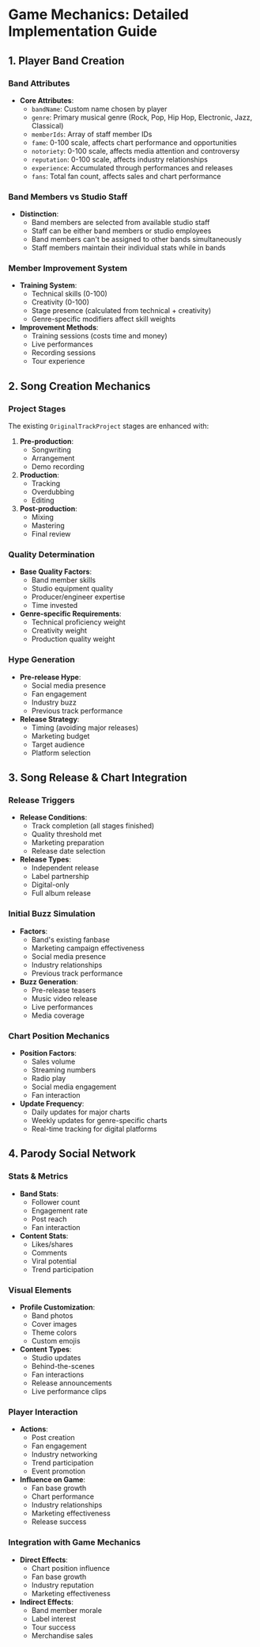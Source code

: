 # Game Mechanics: Detailed Implementation Guide

## 1. Player Band Creation

### Band Attributes
- **Core Attributes**:
  - `bandName`: Custom name chosen by player
  - `genre`: Primary musical genre (Rock, Pop, Hip Hop, Electronic, Jazz, Classical)
  - `memberIds`: Array of staff member IDs
  - `fame`: 0-100 scale, affects chart performance and opportunities
  - `notoriety`: 0-100 scale, affects media attention and controversy
  - `reputation`: 0-100 scale, affects industry relationships
  - `experience`: Accumulated through performances and releases
  - `fans`: Total fan count, affects sales and chart performance

### Band Members vs Studio Staff
- **Distinction**:
  - Band members are selected from available studio staff
  - Staff can be either band members or studio employees
  - Band members can't be assigned to other bands simultaneously
  - Staff members maintain their individual stats while in bands

### Member Improvement System
- **Training System**:
  - Technical skills (0-100)
  - Creativity (0-100)
  - Stage presence (calculated from technical + creativity)
  - Genre-specific modifiers affect skill weights
- **Improvement Methods**:
  - Training sessions (costs time and money)
  - Live performances
  - Recording sessions
  - Tour experience

## 2. Song Creation Mechanics

### Project Stages
The existing `OriginalTrackProject` stages are enhanced with:

1. **Pre-production**:
   - Songwriting
   - Arrangement
   - Demo recording
2. **Production**:
   - Tracking
   - Overdubbing
   - Editing
3. **Post-production**:
   - Mixing
   - Mastering
   - Final review

### Quality Determination
- **Base Quality Factors**:
  - Band member skills
  - Studio equipment quality
  - Producer/engineer expertise
  - Time invested
- **Genre-specific Requirements**:
  - Technical proficiency weight
  - Creativity weight
  - Production quality weight

### Hype Generation
- **Pre-release Hype**:
  - Social media presence
  - Fan engagement
  - Industry buzz
  - Previous track performance
- **Release Strategy**:
  - Timing (avoiding major releases)
  - Marketing budget
  - Target audience
  - Platform selection

## 3. Song Release & Chart Integration

### Release Triggers
- **Release Conditions**:
  - Track completion (all stages finished)
  - Quality threshold met
  - Marketing preparation
  - Release date selection
- **Release Types**:
  - Independent release
  - Label partnership
  - Digital-only
  - Full album release

### Initial Buzz Simulation
- **Factors**:
  - Band's existing fanbase
  - Marketing campaign effectiveness
  - Social media presence
  - Industry relationships
  - Previous track performance
- **Buzz Generation**:
  - Pre-release teasers
  - Music video release
  - Live performances
  - Media coverage

### Chart Position Mechanics
- **Position Factors**:
  - Sales volume
  - Streaming numbers
  - Radio play
  - Social media engagement
  - Fan interaction
- **Update Frequency**:
  - Daily updates for major charts
  - Weekly updates for genre-specific charts
  - Real-time tracking for digital platforms

## 4. Parody Social Network

### Stats & Metrics
- **Band Stats**:
  - Follower count
  - Engagement rate
  - Post reach
  - Fan interaction
- **Content Stats**:
  - Likes/shares
  - Comments
  - Viral potential
  - Trend participation

### Visual Elements
- **Profile Customization**:
  - Band photos
  - Cover images
  - Theme colors
  - Custom emojis
- **Content Types**:
  - Studio updates
  - Behind-the-scenes
  - Fan interactions
  - Release announcements
  - Live performance clips

### Player Interaction
- **Actions**:
  - Post creation
  - Fan engagement
  - Industry networking
  - Trend participation
  - Event promotion
- **Influence on Game**:
  - Fan base growth
  - Chart performance
  - Industry relationships
  - Marketing effectiveness
  - Release success

### Integration with Game Mechanics
- **Direct Effects**:
  - Chart position influence
  - Fan base growth
  - Industry reputation
  - Marketing effectiveness
- **Indirect Effects**:
  - Band member morale
  - Label interest
  - Tour success
  - Merchandise sales 